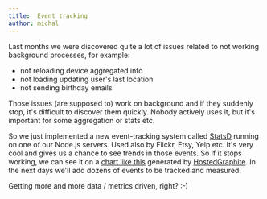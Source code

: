 ```yaml
---
title:  Event tracking
author: michal
---
```


Last months we were discovered quite a lot of issues related to not working background processes, for example:

* not reloading device aggregated info
* not loading updating user's last location
* not sending birthday emails

Those issues (are supposed to) work on background and if they suddenly stop, it's difficult to discover them quickly. Nobody actively uses it, but it's important for some aggregation or stats etc.

So we just implemented a new event-tracking system called [StatsD](https://github.com/HotelQuickly/statsd) running on one of our Node.js servers. Used also by Flickr, Etsy, Yelp etc. It's very cool and gives us a chance to see trends in those events. So if it stops working, we can see it on a [chart like this](https://www.dropbox.com/s/bdo5v6mwrn237ag/Screenshot%202014-05-01%2017.31.12.png) generated by [HostedGraphite](http://www.hostedgraphite.com). In the next days we'll add dozens of events to be tracked and measured.

Getting more and more data / metrics driven, right? :-)
